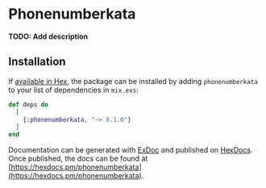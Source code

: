 # Phonenumberkata

**TODO: Add description**

## Installation

If [available in Hex](https://hex.pm/docs/publish), the package can be installed
by adding `phonenumberkata` to your list of dependencies in `mix.exs`:

```elixir
def deps do
  [
    {:phonenumberkata, "~> 0.1.0"}
  ]
end
```

Documentation can be generated with [ExDoc](https://github.com/elixir-lang/ex_doc)
and published on [HexDocs](https://hexdocs.pm). Once published, the docs can
be found at [https://hexdocs.pm/phonenumberkata](https://hexdocs.pm/phonenumberkata).

